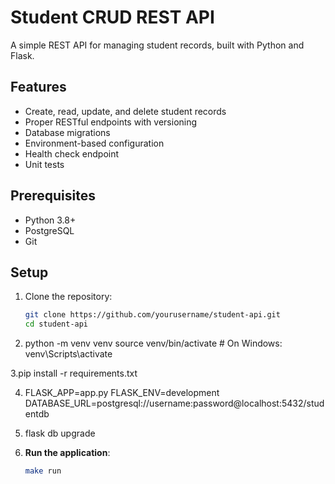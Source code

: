 # Student CRUD REST API

A simple REST API for managing student records, built with Python and Flask.

## Features

- Create, read, update, and delete student records
- Proper RESTful endpoints with versioning
- Database migrations
- Environment-based configuration
- Health check endpoint
- Unit tests

## Prerequisites

- Python 3.8+
- PostgreSQL
- Git

## Setup

1. Clone the repository:
   ```bash
   git clone https://github.com/yourusername/student-api.git
   cd student-api

2. python -m venv venv
source venv/bin/activate  # On Windows: venv\Scripts\activate

3.pip install -r requirements.txt

4. FLASK_APP=app.py
FLASK_ENV=development
DATABASE_URL=postgresql://username:password@localhost:5432/studentdb

5. flask db upgrade 

6. **Run the application**:
   ```bash
   make run


